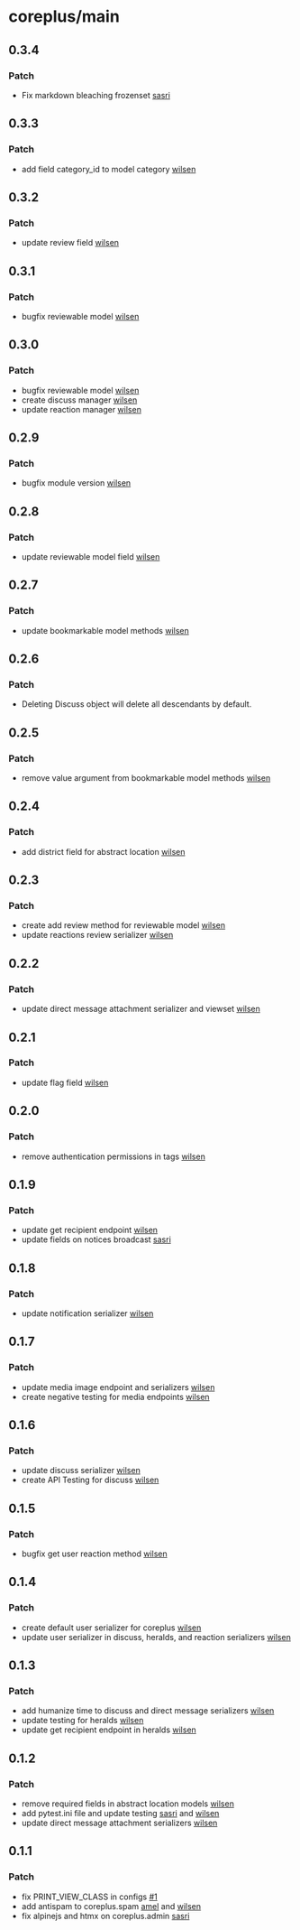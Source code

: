 # coreplus/main


## 0.3.4

### Patch

- Fix markdown bleaching frozenset [sasri](https://gitlab.com/sasriawesome)

## 0.3.3

### Patch

- add field category_id to model category [wilsen](https://gitlab.com/wilsen.widjaja1)

## 0.3.2

### Patch

- update review field [wilsen](https://gitlab.com/wilsen.widjaja1)

## 0.3.1

### Patch

- bugfix reviewable model [wilsen](https://gitlab.com/wilsen.widjaja1)

## 0.3.0

### Patch

- bugfix reviewable model [wilsen](https://gitlab.com/wilsen.widjaja1)
- create discuss manager [wilsen](https://gitlab.com/wilsen.widjaja1)
- update reaction manager [wilsen](https://gitlab.com/wilsen.widjaja1)

## 0.2.9

### Patch

- bugfix module version [wilsen](https://gitlab.com/wilsen.widjaja1)

## 0.2.8

### Patch

- update reviewable model field [wilsen](https://gitlab.com/wilsen.widjaja1)

## 0.2.7

### Patch

- update bookmarkable model methods [wilsen](https://gitlab.com/wilsen.widjaja1)

## 0.2.6

### Patch

- Deleting Discuss object will delete all descendants by default.

## 0.2.5

### Patch

- remove value argument from bookmarkable model methods [wilsen](https://gitlab.com/wilsen.widjaja1)

## 0.2.4

### Patch

- add district field for abstract location [wilsen](https://gitlab.com/wilsen.widjaja1)

## 0.2.3

### Patch

- create add review method for reviewable model [wilsen](https://gitlab.com/wilsen.widjaja1)
- update reactions review serializer [wilsen](https://gitlab.com/wilsen.widjaja1)

## 0.2.2

### Patch

- update direct message attachment serializer and viewset [wilsen](https://gitlab.com/wilsen.widjaja1)

## 0.2.1

### Patch

- update flag field [wilsen](https://gitlab.com/wilsen.widjaja1)

## 0.2.0

### Patch

- remove authentication permissions in tags [wilsen](https://gitlab.com/wilsen.widjaja1)

## 0.1.9

### Patch

- update get recipient endpoint [wilsen](https://gitlab.com/wilsen.widjaja1)
- update fields on notices broadcast [sasri](https://gitlab.com/sasriawesome)

## 0.1.8

### Patch

- update notification serializer [wilsen](https://gitlab.com/wilsen.widjaja1)

## 0.1.7

### Patch

- update media image endpoint and serializers [wilsen](https://gitlab.com/wilsen.widjaja1)
- create negative testing for media endpoints [wilsen](https://gitlab.com/wilsen.widjaja1)

## 0.1.6

### Patch

- update discuss serializer [wilsen](https://gitlab.com/wilsen.widjaja1)
- create API Testing for discuss [wilsen](https://gitlab.com/wilsen.widjaja1)

## 0.1.5

### Patch

- bugfix get user reaction method [wilsen](https://gitlab.com/wilsen.widjaja1)

## 0.1.4

### Patch

- create default user serializer for coreplus [wilsen](https://gitlab.com/wilsen.widjaja1)
- update user serializer in discuss, heralds, and reaction serializers [wilsen](https://gitlab.com/wilsen.widjaja1)

## 0.1.3

### Patch

- add humanize time to discuss and direct message serializers [wilsen](https://gitlab.com/wilsen.widjaja1)
- update testing for heralds [wilsen](https://gitlab.com/wilsen.widjaja1)
- update get recipient endpoint in heralds [wilsen](https://gitlab.com/wilsen.widjaja1)

## 0.1.2

### Patch

- remove required fields in abstract location models [wilsen](https://gitlab.com/wilsen.widjaja1)
- add pytest.ini file and update testing [sasri](https://gitlab.com/sasriawesome) and [wilsen](https://gitlab.com/wilsen.widjaja1)
- update direct message attachment serializers [wilsen](https://gitlab.com/wilsen.widjaja1)

## 0.1.1

### Patch

- fix PRINT_VIEW_CLASS in configs [#1](https://gitlab.com/zeroplus/django/django-coreplus/-/issues/1)
- add antispam to coreplus.spam [amel](https://gitlab.com/amelrnt) and [wilsen](https://gitlab.com/wilsen.widjaja1)
- fix alpinejs and htmx on coreplus.admin [sasri](https://gitlab.com/sasriawesome)
